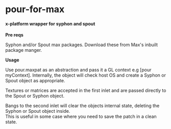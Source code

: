 # pour-for-max
#### x-platform wrapper for syphon and spout

**Pre reqs**

Syphon and/or Spout max packages.  Download these from Max's inbuilt package manger. 

**Usage**

Use pour.maxpat as an abstraction and pass it a GL context e.g [pour myContext].
Internally, the object will check host OS and create a Syphon or Spout object as appropriate.

Textures or matrices are accepted in the first inlet and are passed directly to the Spout or Syphon object.

Bangs to the second inlet will clear the objects internal state, deleting the Syphon or Spout object inside.  
This is useful in some case where you need to save the patch in a clean state. 
